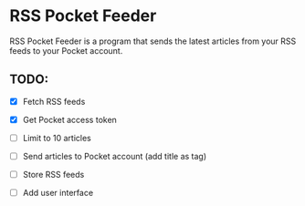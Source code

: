 # RSS Pocket Feeder
RSS Pocket Feeder is a program that sends the latest articles from your RSS feeds to your Pocket account.

## TODO:
- [x] Fetch RSS feeds
- [x] Get Pocket access token
- [ ] Limit to 10 articles
- [ ] Send articles to Pocket account (add title as tag)
- [ ] Store RSS feeds
- [ ] Add user interface

